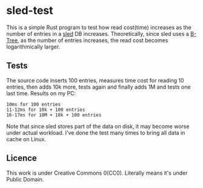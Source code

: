 # sled-test

This is a simple Rust program to test how read cost(time) increases as the number of entries in a [sled](https://sled.rs) DB increases. Theoretically, since sled uses a [B-Tree](https://en.wikipedia.org/wiki/B-tree), as the number of entries increases, the read cost becomes logarithmically larger.

## Tests

The source code inserts 100 entries, measures time cost for reading 10 entries, then adds 10k more, tests again and finally adds 1M and tests one last time. Results on my PC:

```
10ms for 100 entries
11-12ms for 10k + 100 entries
16-17ms for 10M + 10k + 100 entries
```

Note that since sled stores part of the data on disk, it may become worse under actual workload. I've done the test many times to bring all data in cache on Linux.

## Licence

This work is under Creative Commons 0(CC0). Literally means it's under Public Domain.
